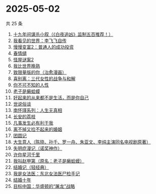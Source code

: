 # 2025-05-02

共 25 条

<!-- BEGIN WEREAD -->
<!-- 最后更新时间 2025-05-02 21:26:03 +0800 -->
1. [十九年间谋杀小叙（《白夜追凶》监制五百推荐！）](https://weread.qq.com/web/bookDetail/887320c0813ab9e7bg016c94)
1. [我看见的世界：李飞飞自传](https://weread.qq.com/web/bookDetail/76c32a50813ab9e4fg01737b)
1. [慢慢变富2：普通人的成功投资](https://weread.qq.com/web/bookDetail/30e32e00813ab9e36g01035e)
1. [春情缱](https://weread.qq.com/web/bookDetail/667325c0813ab9de6g019eff)
1. [怪屋谜案2](https://weread.qq.com/web/bookDetail/f3632570813ab9e44g0165ac)
1. [我比世界晚熟](https://weread.qq.com/web/bookDetail/cd6323b0813ab8bfeg019ebe)
1. [致限量版的你（治愈漫画）](https://weread.qq.com/web/bookDetail/dcd32fa0813ab9e32g01748c)
1. [喜别离：三代女性的战争与和解](https://weread.qq.com/web/bookDetail/b6d32710813ab9defg011790)
1. [你不可不知的人性](https://weread.qq.com/web/bookDetail/bbe32320726cb7c7bbe431c)
1. [老子是癞蛤蟆](https://weread.qq.com/web/bookDetail/e6632110529542e66152d31)
1. [好起来的从来都不是生活，而是你自己](https://weread.qq.com/web/bookDetail/28032050813ab8649g016c07)
1. [世说俗谈](https://weread.qq.com/web/bookDetail/2c732d60813ab7a0eg0195a8)
1. [南怀瑾系列：人生无真相](https://weread.qq.com/web/bookDetail/06e32560813ab7295g0190c2)
1. [长安的荔枝](https://weread.qq.com/web/bookDetail/cc932860813ab67c2g014597)
1. [凡事发生必有利于我](https://weread.qq.com/web/bookDetail/2cb32e40813ab9e2bg016497)
1. [离不掉又捡不起来的婚姻](https://weread.qq.com/web/bookDetail/97832730813ab9e15g013c2f)
1. [团圆记](https://weread.qq.com/web/bookDetail/b64323c0813ab9595g0181f0)
1. [大生意人（陈晓、孙千、罗一舟、朱亚文、李纯主演同名电视剧原著）](https://weread.qq.com/web/bookDetail/fde32af0813ab9ba7g015f43)
1. [失明症漫记（诺奖神作）](https://weread.qq.com/web/bookDetail/94c325d05e1ae594c7c1535)
1. [许你星河千里](https://weread.qq.com/web/bookDetail/5ff32df0718d8a435ffcbfd)
1. [我叫赵甲第（原名：老子是癞蛤蟆）](https://weread.qq.com/web/bookDetail/07832f80553b1f0785069e4)
1. [结婚记（轻经典）](https://weread.qq.com/web/bookDetail/8b032d10813ab9dfag0165c8)
1. [我是女法医：东北女法医尸检手记](https://weread.qq.com/web/bookDetail/d78329c0813ab9d9bg017663)
1. [结婚十年](https://weread.qq.com/web/bookDetail/48632f10813ab9d9bg0157ca)
1. [目标中国：华盛顿的“屠龙”战略](https://weread.qq.com/web/bookDetail/b1432810813ab9dfdg016c1f)
<!-- END WEREAD -->